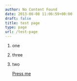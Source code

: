 ```yaml
---
author: No Content Found
date: 2013-06-08 11:06:59+00:00
draft: false
title: test page
type: page
url: /test-page
---
```




  

  

  

  



1. one

2. three

3. two





	[Press me]()

